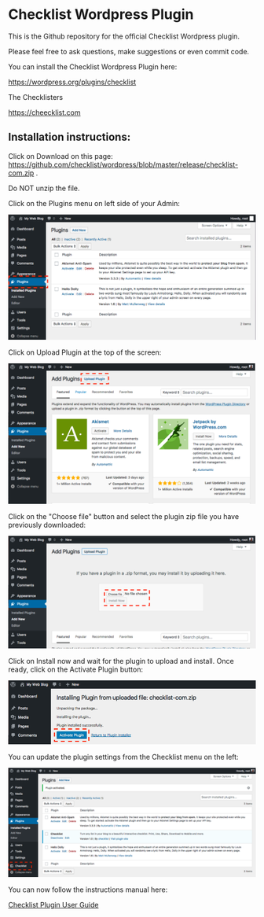 # Checklist Wordpress Plugin

This is the Github repository for the official Checklist Wordpress plugin.

Please feel free to ask questions, make suggestions or even commit code. 

You can install the Checklist Wordpress Plugin here:

https://wordpress.org/plugins/checklist

The Checklisters

https://cheecklist.com


## Installation instructions:

Click on Download on this page: https://github.com/checklist/wordpress/blob/master/release/checklist-com.zip . 

Do NOT unzip the file.

Click on the Plugins menu on left side of your Admin:

![Step 1](images/install-1.png "Step 1")

Click on Upload Plugin at the top of the screen:

![Step 2](images/install-2.png "Step 2")


Click on the "Choose file" button and select the plugin zip file you have previously downloaded:

![Step 3](images/install-3.png "Step 3")

Click on Install now and wait for the plugin to upload and install. Once ready, click on the Activate Plugin button:

![Step 4](images/install-4.png "Step 4")

You can update the plugin settings from the Checklist menu on the left:

![Step 5](images/install-5.png "Step 5")

You can now follow the instructions manual here:

[Checklist Plugin User Guide](guide.md)


